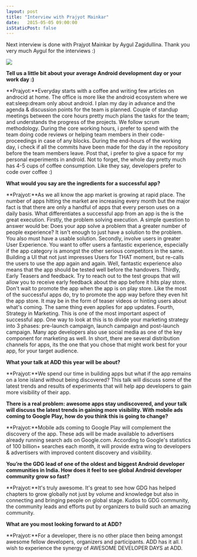 ```yaml
---
layout: post
title: "Interview with Prajyot Mainkar"
date:   2015-05-05 09:00:00
isStaticPost: false
---
```

Next interview is done with Prajyot Mainkar by Aygul Zagidullina. Thank you very much Aygul for the interviews :)

<img class="img-responsive" src="{{ site.baseurl_root }}/img/people/prajyot-mainkar.jpg" style="max-width: 300px"/>

**Tell us a little bit about your average Android development day or your work day :)**

**Prajyot:**Everyday starts with a coffee and writing few articles on androcid at home. The office is more like the android ecosystem where we eat:sleep:dream only about android. I plan my day in advance and the agenda & discussion points for the team is planned. Couple of standup meetings between the core hours pretty much plans the tasks for the team; and understands the progress of the projects. We follow scrum methodology. During the core working hours, i prefer to spend with the team doing code reviews or helping team members in their code-proceedings in case of any blocks. During the end-hours of the working day, i check if all the commits have been made for the day in the repository before the team members leave. Post that, i prefer to give a space for my personal experiments in android. Not to forget, the whole day pretty much has 4-5 cups of coffee consumption. Like they say, developers prefer to code over coffee :) 

**What would you say are the ingredients for a successful app?**

**Prajyot:**As we all know the app market is growing at rapid place. The number of apps hitting the market are increasing every month but the major fact is that there are only a handful of apps that every person uses on a daily basis. What differentiates a successful app from an app is the is the great execution. Firstly, the problem solving execution. A simple question to answer would be: Does your app solve a problem that a greater number of people experience? It isn't enough to just have a solution to the problem. You also must have a usable solution. Secondly, involve users in greater User Experience. You want to offer users a fantastic experience, especially if the app category is amongst the other serious competitors in the same. Building a UI that not just impresses Users for THAT moment, but re-calls the users to use the app again and again. Well, fantastic experience also means that the app should be tested well before the handovers. Thirdly, Early Teasers and feedback.  Try to reach out to the test groups that will allow you to receive early feedback about the app before it hits play store. Don't wait to promote the app when the app is on play store. Like the most of the successful apps do, try to promote the app way before they even hit the app store. It may be in the form of teaser videos or hinting users about what's coming. The same thing even applies for app updates. Fourth, Strategy in Marketing. This is one of the most important aspect of successful app. One way to look at this is to divide your marketing strategy into 3 phases: pre-launch campaign, launch campaign and post-launch campaign. Many app developers also use social media as one of the key component for marketing as well. In short, there are several distribution channels for apps, its the one that you chose that might work best for your app, for your target audience.

**What your talk at ADD this year will be about?**

**Prajyot:**We spend our time in building apps but what if the app remains on a lone island without being discovered? This talk will discuss some of the latest trends and results of experiments that will help app developers to gain more visibility of their app.

**There is a real problem: awesome apps stay undiscovered, and your talk will discuss the latest trends in gaining more visibility. With mobile ads coming to Google Play, how do you think this is going to change?**

**Prajyot:**Mobile ads coming to Google Play will complement the discovery of the app. These ads will be made available to advertisers already running search ads on Google.com. According to Google's statistics of 100 billion+ searches each month, it will provide extra wing to developers & advertisers with improved content discovery and visibility.

**You’re the GDG lead of one of the oldest and biggest Android developer communities in India. How does it feel to see global Android developer community grow so fast?**

**Prajyot:**It's truly awesome. It's great to see how GDG has helped chapters to grow globally not just by volume and knowledge but also in connecting and bringing people on global stage. Kudos to GDG community, the community leads and efforts put by organizers to build such an amazing community.

**What are you most looking forward to at ADD?**

**Prajyot:**For a developer, there is no other place then being amongst awesome fellow developers, organizers and participants. ADD has it all. I wish to experience the synergy of AWESOME DEVELOPER DAYS at ADD. 